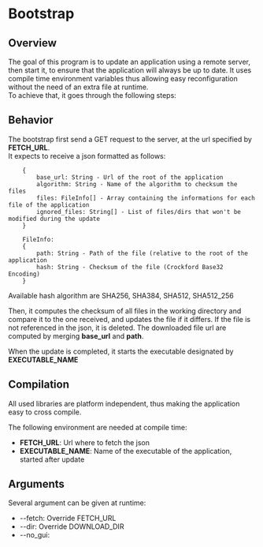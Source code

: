 <h1>Bootstrap</h1>
<h2>Overview</h2>
<p>
    The goal of this program is to update an application using a remote server, then start it, to ensure that the application will always be up to date.
    It uses compile time environment variables thus allowing easy reconfiguration without the need of an extra file at runtime.<br> 
    To achieve that, it goes through the following steps:
</p>
<h2>Behavior</h2>
<p>
The bootstrap first send a GET request to the server, at the url specified by <strong>FETCH_URL</strong>. <br>
It expects to receive a json formatted as follows:

```
    {
        base_url: String - Url of the root of the application
        algorithm: String - Name of the algorithm to checksum the files
        files: FileInfo[] - Array containing the informations for each file of the application
        ignored_files: String[] - List of files/dirs that won't be modified during the update
    }
    
    FileInfo:
    {
        path: String - Path of the file (relative to the root of the application
        hash: String - Checksum of the file (Crockford Base32 Encoding)
    }
```
<p>
Available hash algorithm are SHA256, SHA384, SHA512, SHA512_256
</p>
<p>
Then, it computes the checksum of all files in the working directory and compare it to the one received, and updates the file if it differs. If the file is not referenced in the json, it is deleted.
The downloaded file url are computed by merging <strong>base_url</strong> and <strong>path</strong>.
</p>
<p>
When the update is completed, it starts the executable designated by <strong>EXECUTABLE_NAME</strong> 
</p>
<h2>Compilation</h2>
<p>
All used libraries are platform independent, thus making the application easy to cross compile.

The following environment are needed at compile time:
</p>
<ul>
<li><strong>FETCH_URL</strong>: Url where to fetch the json</li>
<li><strong>EXECUTABLE_NAME</strong>: Name of the executable of the application, started after update</li>
</ul>
<h2>Arguments</h2>
<p>
Several argument can be given at runtime:
<ul>
<li>--fetch: Override FETCH_URL</li>
<li>--dir: Override DOWNLOAD_DIR</li>
<li>--no_gui: </li>
</ul>
</p>